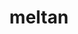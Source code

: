 ---
id: 808
title: meltan
types: [steel]
image: https://raw.githubusercontent.com/PokeAPI/sprites/master/sprites/pokemon/808.png
---